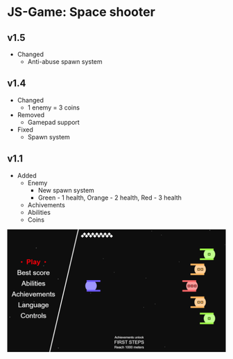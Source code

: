 # JS-Game: Space shooter

## v1.5
- Changed
  - Anti-abuse spawn system

## v1.4
- Changed
  - 1 enemy = 3 coins
- Removed
  - Gamepad support
- Fixed
  - Spawn system

## v1.1
- Added
  - Enemy
    - New spawn system
    - Green - 1 health, Orange - 2 health, Red - 3 health
  - Achivements
  - Abilities
  - Coins


![image](https://github.com/paveldrobny/JS-Game_SpaceShooter/blob/master/Final.png?raw=true)
